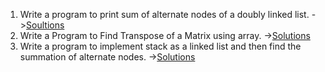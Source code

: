 1. Write a program to print sum of alternate nodes of a doubly linked list. ->[Soultions](/CA/q1.cpp)
2. Write a Program to Find Transpose of a Matrix using array. ->[Solutions](/CA/q2.cpp)
3. Write a program to implement stack as a linked list and then find the summation of alternate nodes. ->[Solutions](/CA/q3.cpp)
